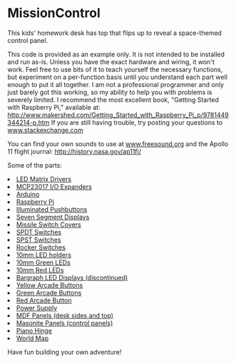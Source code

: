 MissionControl
==============

This kids' homework desk has top that flips up to reveal a space-themed control panel. 

This code is provided as an example only. It is not intended to be installed and run as-is. Unless you have the exact hardware and wiring, it won't work. Feel free to use bits of it to teach yourself the necessary functions, but experiment on a per-function basis until you understand each part well enough to put it all together. I am not a professional programmer and only just barely got this working, so my ability to help you with problems is severely limited. I recommend the most excellent book, "Getting Started with Raspberry Pi," available at: http://www.makershed.com/Getting_Started_with_Raspberry_Pi_p/9781449344214-p.htm  If you are still having trouble, try posting your questions to www.stackexchange.com

You can find your own sounds to use at www.freesound.org and the Apollo 11 flight journal: http://history.nasa.gov/ap11fj/

Some of the parts:
<li><a href="http://www.adafruit.com/products/1427" data-toggle="tooltip" title="">LED Matrix Drivers</a></li>
<li><a href="http://www.adafruit.com/products/732" data-toggle="tooltip" title="">MCP23017 I/O Expanders</a> 
<li><a href="http://www.adafruit.com/products/501" data-toggle="tooltip" title="">Arduino</a>
<li><a href="http://www.adafruit.com/products/998" data-toggle="tooltip" title="">Raspberry Pi</a>
<li><a href="http://www.adafruit.com/products/491" data-toggle="tooltip" title="">Illuminated Pushbuttons</a> 
<li><a href="https://www.sparkfun.com/products/11405" data-toggle="tooltip" title="">Seven Segment Displays</a>
<li><a href="https://www.sparkfun.com/products/9278" data-toggle="tooltip" title="">Missile Switch Covers</a>
<li><a href="http://www.newark.com/multicomp/mcr13-7-05/switch-toggle-spdt-10a-125vac/dp/94T9288?ost=MCR13-7-05" data-toggle="tooltip" title="">SPDT Switches</a>
<li><a href="http://www.newark.com/multicomp/mcr13-5-01/switch-toggle-spst-10a-125vac/dp/94T9281?ost=MCR13-5-01" data-toggle="tooltip" title="">SPST Switches</a>
<li><a href="http://www.mouser.com/ProductDetail/CW-Industries/GRS-2011-2600/?qs=sGAEpiMZZMtNT9UGfLL4eOd3cDQgL8vMLSrsYhJeoyk%3d">Rocker Switches</a>
<li><a href="http://www.newark.com/kingbright/rtf-1090/mounting-clip-10mm-led/dp/97K8981?ost=RTF-1090" data-toggle="tooltip" title="">10mm LED holders</a>
<li><a href="http://www.adafruit.com/products/844" data-toggle="tooltip" title="">10mm Green LEDs</a>
<li><a href="http://www.adafruit.com/products/845" data-toggle="tooltip" title="">10mm Red LEDs</a>
<li><a href="http://www.adafruit.com/products/459" data-toggle="tooltip" title="">Bargraph LED Displays (discontinued)</a> 
<li><a href="http://www.adafruit.com/product/474" data-toggle="tooltip" title="">Yellow Arcade Buttons</a>
<li><a href="http://www.adafruit.com/product/475" data-toggle="tooltip" title="">Green Arcade Buttons</a>
<li><a href="http://www.adafruit.com/product/473" data-toggle="tooltip" title="">Red Arcade Button</a>
<li><a href="http://www.adafruit.com/product/658" data-toggle="tooltip" title="">Power Supply</a>
<li><a href="http://www.homedepot.com/p/Unbranded-3-4-in-x-2-ft-x-4-ft-Medium-Density-Fiberboard-1508112/202089064" data-toggle="tooltip" title="">MDF Panels (desk sides and top)</a>
<li><a href="http://www.homedepot.com/p/Project-Panels-1-8-in-x-2-ft-x-4-ft-Hardboard-Tempered-7005015/202088786" data-toggle="tooltip" title="">Masonite Panels (control panels)</a>
<li><a href="http://www.homedepot.com/p/Everbilt-1-1-2-in-x-48-in-Bright-Nickel-Continuous-Hinge-15372/202034038" data-toggle="tooltip" title="">Piano Hinge</a>
<li><a href="http://www.casa.com/p/wallpops-world-dry-erase-maps-wall-applique-multicolor-437544" data-toggle="tooltip" title="">World Map</a>


Have fun building your own adventure!
